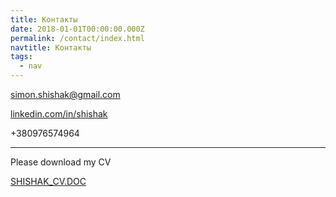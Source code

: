 ```yaml
---
title: Контакты
date: 2018-01-01T00:00:00.000Z
permalink: /contact/index.html
navtitle: Контакты
tags:
  - nav
---
```

simon.shishak@gmail.com

[linkedin.com/in/shishak](linkedin.com/in/shishak/)

+380976574964

- - -

Please download my CV

[SHISHAK_CV.DOC](https://docs.google.com/document/d/1rGsVzKVGYOUidE9V3975hGZ67UpsM3aSoJE4UGjhj34/)
